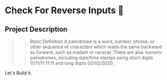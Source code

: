 # Check For Reverse Inputs 🚀

## Project Description

>> Basic Definition
A palindrome is a word, number, phrase, or other sequence of characters which reads the same backward as forward, such as madam or racecar. There are also numeric palindromes, including date/time stamps using short digits 11/11/11 11:11 and long digits 02/02/2020.

Let's Build it.
